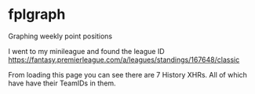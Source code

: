# fplgraph
Graphing weekly point positions

I went to my minileague and found the league ID
https://fantasy.premierleague.com/a/leagues/standings/167648/classic

From loading this page you can see there are 7 History XHRs. All of which have have their TeamIDs in them.
